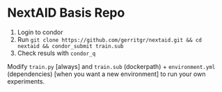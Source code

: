 # NextAID Basis Repo

1. Login to condor
2. Run `git clone https://github.com/gerritgr/nextaid.git && cd nextaid && condor_submit train.sub`
3. Check resuls with `condor_q`

Modify `train.py` [always] and `train.sub` (dockerpath) + `environment.yml` (dependencies) [when you want a new environment] to run your own experiments. 
